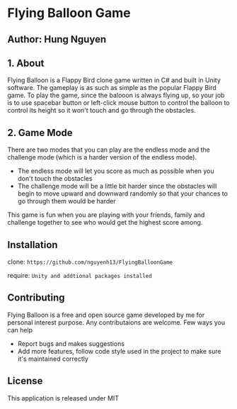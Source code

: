 # Flying Balloon Game

## Author: Hung Nguyen

## 1. About

Flying Balloon is a Flappy Bird clone game written in C# and built in Unity software. The gameplay is as such as simple as the popular Flappy Bird game. To play the game, since the balooon is always flying up, so your job is to use spacebar button or left-click mouse button to control the balloon to control its height so it won't touch and go through the obstacles. 

## 2. Game Mode

There are two modes that you can play are the endless mode and the challenge mode (which is a harder version of the endless mode).
- The endless mode will let you score as much as possible when you don't touch the obstacles
- The challenge mode will be a little bit harder since the obstacles will begin to move upward and downward randomly so that your chances to go through them would be harder

This game is fun when you are playing with your friends, family and challenge together to see who would get the highest score among.

## Installation
clone: `https://github.com/nguyenh13/FlyingBalloonGame`

require: `Unity and addtional packages installed`

## Contributing
Flying Balloon is a free and open source game developed by me for personal interest purpose. Any contributaions are welcome. Few ways you can help
* Report bugs and makes suggestions
* Add more features, follow code style used in the project to make sure it's maintained correctly

## License 
This application is released under MIT

